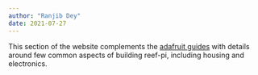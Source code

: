 ```yaml
---
author: "Ranjib Dey"
date: 2021-07-27
---
```


This section of the website complements the [adafruit guides](https://learn.adafruit.com/search?q=reef-pi) with  details around few common aspects of building reef-pi, including housing and electronics.
